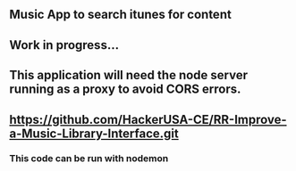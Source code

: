 ## Music App to search itunes for content
## Work in progress...
## This application will need the node server running as a proxy to avoid CORS errors.
## https://github.com/HackerUSA-CE/RR-Improve-a-Music-Library-Interface.git

### This code can be run with nodemon
